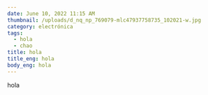 ```yaml
---
date: June 10, 2022 11:15 AM
thumbnail: /uploads/d_nq_np_769079-mlc47937758735_102021-w.jpg
category: electrónica
tags:
  - hola
  - chao
title: hola
title_eng: hola
body_eng: hola
---
```

hola